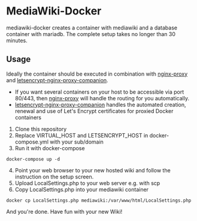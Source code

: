 # MediaWiki-Docker
mediawiki-docker creates a container with mediawiki and a database container with mariadb.
The complete setup takes no longer than 30 minutes.

## Usage
Ideally the container should be executed in combination with [nginx-proxy](https://github.com/nginx-proxy/nginx-proxy) and 
[letsencrypt-nginx-proxy-companion](https://github.com/nginx-proxy/docker-letsencrypt-nginx-proxy-companion).

- If you want several containers on your host to be accessible via port 80/443, then 
[nginx-proxy](https://github.com/nginx-proxy/nginx-proxy)  will handle the routing for you automatically.
- [letsencrypt-nginx-proxy-companion](https://github.com/nginx-proxy/docker-letsencrypt-nginx-proxy-companion) handles the 
automated creation, renewal and use of Let's Encrypt certificates for proxied Docker containers


1. Clone this repository
2. Replace VIRTUAL_HOST and LETSENCRYPT_HOST in docker-compose.yml with your sub/domain
3. Run it with docker-compose
```
docker-compose up -d
```
4. Point your web browser to your new hosted wiki and follow the instruction on the setup screen.
5. Upload LocalSettings.php to your web server e.g. with scp
6. Copy LocalSettings.php into your mediawiki container
```
docker cp LocalSettings.php mediawiki:/var/www/html/LocalSettings.php
```

And you're done. Have fun with your new Wiki!
